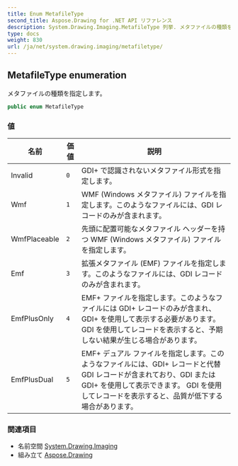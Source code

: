 ```yaml
---
title: Enum MetafileType
second_title: Aspose.Drawing for .NET API リファレンス
description: System.Drawing.Imaging.MetafileType 列挙. メタファイルの種類を指定します
type: docs
weight: 830
url: /ja/net/system.drawing.imaging/metafiletype/
---
```

## MetafileType enumeration

メタファイルの種類を指定します。

```csharp
public enum MetafileType
```

### 値

| 名前 | 価値 | 説明 |
| --- | --- | --- |
| Invalid | `0` | GDI+ で認識されないメタファイル形式を指定します。 |
| Wmf | `1` | WMF (Windows メタファイル) ファイルを指定します。このようなファイルには、GDI レコードのみが含まれます。 |
| WmfPlaceable | `2` | 先頭に配置可能なメタファイル ヘッダーを持つ WMF (Windows メタファイル) ファイルを指定します。 |
| Emf | `3` | 拡張メタファイル (EMF) ファイルを指定します。このようなファイルには、GDI レコードのみが含まれます。 |
| EmfPlusOnly | `4` | EMF+ ファイルを指定します。このようなファイルには GDI+ レコードのみが含まれ、GDI+ を使用して表示する必要があります。 GDI を使用してレコードを表示すると、予期しない結果が生じる場合があります。 |
| EmfPlusDual | `5` | EMF+ デュアル ファイルを指定します。このようなファイルには、GDI+ レコードと代替 GDI レコードが含まれており、GDI または GDI+ を使用して表示できます。 GDI を使用してレコードを表示すると、品質が低下する場合があります。 |

### 関連項目

* 名前空間 [System.Drawing.Imaging](../../system.drawing.imaging/)
* 組み立て [Aspose.Drawing](../../)


